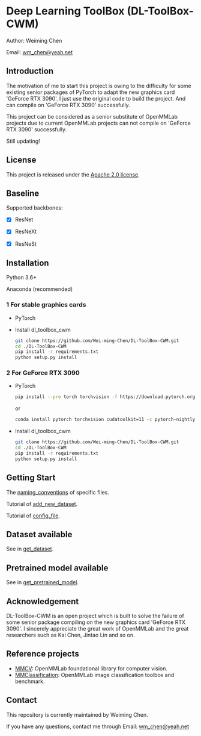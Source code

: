 # Deep Learning ToolBox (DL-ToolBox-CWM)

Author: Weiming Chen

Email: wm_chen@yeah.net



## Introduction

The motivation of me to start this project is owing to the difficulty for some existing senior packages of PyTorch to adapt the new graphics card 'GeForce RTX 3090'. I just use the original code to build the project. And can compile on 'GeForce RTX 3090' successfully.

This project can be considered as a senior substitute of OpenMMLab projects due to current OpenMMLab projects can not compile on 'GeForce RTX 3090' successfully.

Still updating!



## License

This project is released under the [Apache 2.0 license](https://github.com/Wei-ming-Chen/DL-ToolBox-CWM/blob/main/LICENSE).



## Baseline

Supported backbones:

- [x] ResNet
- [x] ResNeXt
- [x] ResNeSt



## Installation

Python 3.6+

Anaconda (recommended)

### 1 For stable graphics cards

- PyTorch

- Install dl_toolbox_cwm

  ```sh
  git clone https://github.com/Wei-ming-Chen/DL-ToolBox-CWM.git
  cd ./DL-ToolBox-CWM
  pip install -r requirements.txt
  python setup.py install
  ```

### 2 For GeForce RTX 3090

- PyTorch

  ```sh
  pip install --pre torch torchvision -f https://download.pytorch.org/whl/nightly/cu110/torch_nightly.html
  ```

  or
  
  ```sh
  conda install pytorch torchvision cudatoolkit=11 -c pytorch-nightly
  ```
  
- Install dl_toolbox_cwm

  ```sh
  git clone https://github.com/Wei-ming-Chen/DL-ToolBox-CWM.git
  cd ./DL-ToolBox-CWM
  pip install -r requirements.txt
  python setup.py install
  ```



## Getting Start

The [naming_conventions](https://github.com/Wei-ming-Chen/DL-ToolBox-CWM/blob/main/resource/naming_convention.md) of specific files.

Tutorial of [add_new_dataset](https://github.com/Wei-ming-Chen/DL-ToolBox-CWM/blob/main/resource/add_new_dataset.md).

Tutorial of [config_file](https://github.com/Wei-ming-Chen/DL-ToolBox-CWM/blob/main/resource/config_file.md).



## Dataset available

See in [get_dataset](https://github.com/Wei-ming-Chen/DL-ToolBox-CWM/blob/main/resource/get_dataset.md).



## Pretrained model available

See in [get_pretrained_model](https://github.com/Wei-ming-Chen/DL-ToolBox-CWM/blob/main/resource/get_pretrained_model.md).



## Acknowledgement

DL-ToolBox-CWM is an open project which is built to solve the failure of some senior package compiling on the new graphics card 'GeForce RTX 3090'. I sincerely appreciate the great work of OpenMMLab and the great researchers such as Kai Chen, Jintao Lin and so on.



## Reference projects

- [MMCV](https://github.com/open-mmlab/mmcv): OpenMMLab foundational library for computer vision.
- [MMClassification](https://github.com/open-mmlab/mmclassification): OpenMMLab image classification toolbox and benchmark.



## Contact

This repository is currently maintained by Weiming Chen.

If you have any questions, contact me through Email: wm_chen@yeah.net

